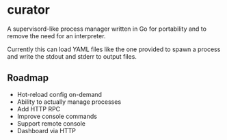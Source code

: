 # curator

A supervisord-like process manager written in Go for portability and to
remove the need for an interpreter. 

Currently this can load YAML files like the one provided to spawn a
process and write the stdout and stderr to output files. 

## Roadmap

* Hot-reload config on-demand
* Ability to actually manage processes
* Add HTTP RPC
* Improve console commands
* Support remote console
* Dashboard via HTTP 
